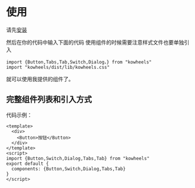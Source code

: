 # 使用

请先[安装](#/doc/install)

然后在你的代码中输入下面的代码
使用组件的时候需要注意样式文件也要单独引入

```
import {Button,Tabs,Tab,Switch,Dialog，} from "kowheels"
import "kowheels/dist/lib/kowheels.css"
```
就可以使用我提供的组件了。

## 完整组件列表和引入方式

代码示例：
```
<template>
  <div>
    <Button>按钮</Button>
  </div>
</template>
<script>
import {Button,Switch,Dialog,Tabs,Tab} from "kowheels"
export default {
  components: {Button,Switch,Dialog,Tabs,Tab}
}
</script>

```